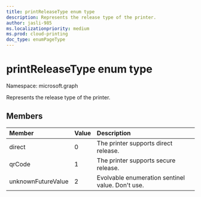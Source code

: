 ```yaml
---
title: printReleaseType enum type
description: Represents the release type of the printer.
author: jasli-985
ms.localizationpriority: medium
ms.prod: cloud-printing
doc_type: enumPageType
---
```


# printReleaseType enum type

Namespace: microsoft.graph

Represents the release type of the printer.

## Members

|Member|Value|Description|
|:---|:---|:---|
|direct|0|The printer supports direct release.|
|qrCode|1|The printer supports secure release.|
|unknownFutureValue|2|Evolvable enumeration sentinel value. Don't use.|
